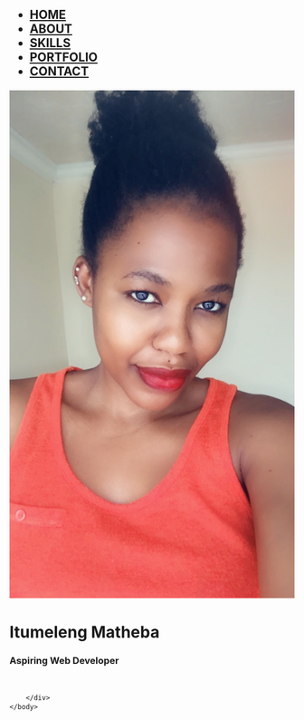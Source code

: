 <!DOCTYPE html>
<html>
    <head>
        <title>Portfolio_Website</title>
        <link href = "style.css" rel="stylesheet" type="text/css">
        <meta charset="utf-8">
        <meta name="viewport" content= "width=device-width, initial-scale=1">
    </head>
    <body>
       <h2>
           <div class ="row">
            <ul class = "main-nav">
                <li class="active"><a href ="">HOME</a></li>
                <li><a href ="about.html">ABOUT</a></li>
                <li><a href ="skills.html">SKILLS</a></li>
                <li><a href ="portfolio.html">PORTFOLIO</a></li>
                <li><a href ="contact.html">CONTACT</a></li>
            </ul>
           </div>
        </h2>
        <div class="hero">
            <img src="picture.JPG" alt="blank">
            <div class="text">
                <h1> Itumeleng Matheba</h1>
                <h3>Aspiring Web Developer</h3> <br>
                </div>
            
        </div>
    </body>
</html>
